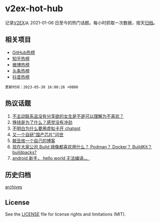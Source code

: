 # v2ex-hot-hub

 记录[V2EX](https://www.v2ex.com/)从 2021-01-06 日至今的热门话题。每小时抓取一次数据，按天[归档](archives)。
 
 ## 相关项目

- [GitHub热榜](https://github.com/snaildev/github-hot-hub)
- [知乎热榜](https://github.com/snaildev/zhihu-hot-hub)
- [微博热榜](https://github.com/snaildev/weibo-hot-hub)
- [头条热榜](https://github.com/snaildev/toutiao-hot-hub)
- [抖音热榜](https://github.com/snaildev/douyin-hot-hub)


 `更新时间：2023-05-30 16:08:26 +0800`

## 热议话题

1. [不主动联系且没有分享欲的女生是不是可以理解为不喜欢？](https://www.v2ex.com/t/943947)
1. [挣钱是为了什么？感觉没有冲劲](https://www.v2ex.com/t/944086)
1. [不明白为什么要用虚拟卡开 chatgpt](https://www.v2ex.com/t/944112)
1. [又一个自研"国产芯片"问世](https://www.v2ex.com/t/944078)
1. [献丑放一个自己的博客](https://www.v2ex.com/t/944068)
1. [现在大家公司 Build 镜像都喜欢用什么？ Podman？ Docker？ BuildKit？ buildpacks?](https://www.v2ex.com/t/943980)
1. [android 新手， hello world 无法编译。。](https://www.v2ex.com/t/944131)

## 历史归档

[archives](archives)

## License

See the [LICENSE](LICENSE) file for license rights and limitations (MIT).
